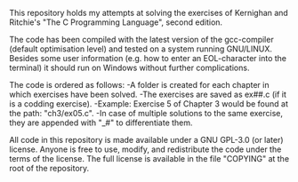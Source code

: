 This repository holds my attempts at solving the exercises of Kernighan and
Ritchie's "The C Programming Language", second edition.

The code has been compiled with the latest version of the gcc-compiler (default
optimisation level) and tested on a system running GNU/LINUX. Besides some user
information (e.g. how to enter an EOL-character into the terminal) it should run
on Windows without further complications.

The code is ordered as follows:
-A folder is created for each chapter in which exercises have been solved.
-The exercises are saved as ex##.c (if it is a codding exercise).
-Example: Exercise 5 of Chapter 3 would be found at the path: "ch3/ex05.c".
-In case of multiple solutions to the same exercise, they are appended with "_#"
  to differentiate them.

All code in this repository is made available under a GNU GPL-3.0 (or later)
license. Anyone is free to use, modify, and redistribute the code under the
terms of the license.
The full license is available in the file "COPYING" at the root of the
repository.
